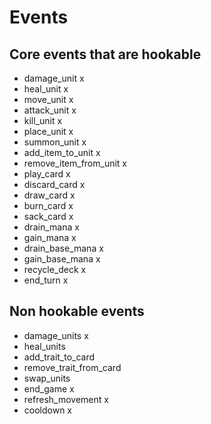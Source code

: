 # Events

## Core events that are hookable
- damage_unit x
- heal_unit x
- move_unit x
- attack_unit x
- kill_unit x
- place_unit x
- summon_unit x
- add_item_to_unit x
- remove_item_from_unit x
- play_card x
- discard_card x
- draw_card x
- burn_card x
- sack_card x
- drain_mana x
- gain_mana x
- drain_base_mana x
- gain_base_mana x
- recycle_deck x
- end_turn x

## Non hookable events
- damage_units x
- heal_units
- add_trait_to_card
- remove_trait_from_card
- swap_units
- end_game x
- refresh_movement x
- cooldown x
